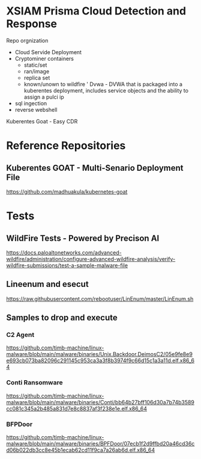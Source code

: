 # XSIAM Prisma Cloud Detection and Response 

Repo orgnization 
- Cloud Servide Deployment 
- Cryptominer containers
  - static/set 
  - ran/image
  - replica set
  - known/unown to wildfire 
'
Dvwa - DVWA that is packaged into a kuberentes deployment, includes service objects and the ability to assign a pulci ip 
- sql ingection 
- reverse webshell 

Kuberentes Goat - Easy CDR

# Reference Repositories

## Kuberentes GOAT - Multi-Senario Deployment File

https://github.com/madhuakula/kubernetes-goat

# Tests 

## WildFire Tests - Powered by Precison AI 

https://docs.paloaltonetworks.com/advanced-wildfire/administration/configure-advanced-wildfire-analysis/verify-wildfire-submissions/test-a-sample-malware-file

## Lineenum and esecut 

https://raw.githubusercontent.com/rebootuser/LinEnum/master/LinEnum.sh


## Samples to drop and execute

### C2 Agent 

https://github.com/timb-machine/linux-malware/blob/main/malware/binaries/Unix.Backdoor.DeimosC2/05e9fe8e9e693cb073ba82096c291145c953ca3a3f8b3974f9c66d15c1a3a11d.elf.x86_64

### Conti Ransomware

https://github.com/timb-machine/linux-malware/blob/main/malware/binaries/Conti/bb64b27bff106d30a7b74b3589cc081c345a2b485a831d7e8c8837af3f238e1e.elf.x86_64

### BFPDoor
https://github.com/timb-machine/linux-malware/blob/main/malware/binaries/BPFDoor/07ecb1f2d9ffbd20a46cd36cd06b022db3cc8e45b1ecab62cd11f9ca7a26ab6d.elf.x86_64


